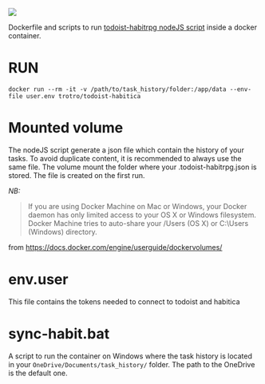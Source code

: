 [![](https://badge.imagelayers.io/trotro/todoist-habitica:latest.svg)](https://imagelayers.io/?images=trotro/todoist-habitica:latest 'Get your own badge on imagelayers.io')

Dockerfile and scripts to run [todoist-habitrpg nodeJS script](https://github.com/kusold/todoist-habitrpg) inside a docker container.

# RUN
```shell
docker run --rm -it -v /path/to/task_history/folder:/app/data --env-file user.env trotro/todoist-habitica
```

# Mounted volume
The nodeJS script generate a json file which contain the history of your tasks. To avoid duplicate content, it is recommended to always use the same file.
The volume mount the folder where your .todoist-habitrpg.json is stored.
The file is created on the first run.

*NB:*
> If you are using Docker Machine on Mac or Windows, your Docker daemon has only limited access to your OS X or Windows filesystem. Docker Machine tries to auto-share your /Users (OS X) or C:\Users (Windows) directory.

from https://docs.docker.com/engine/userguide/dockervolumes/

# env.user
This file contains the tokens needed to connect to todoist and habitica

# sync-habit.bat
A script to run the container on Windows where the task history is located in your ```OneDrive/Documents/task_history/``` folder.
The path to the OneDrive is the default one.
